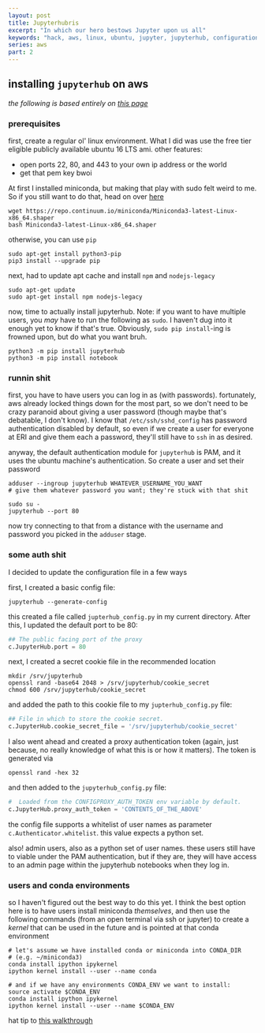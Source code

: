 ```yaml
---
layout: post
title: Jupyterhubris
excerpt: "In which our hero bestows Jupyter upon us all"
keywords: "hack, aws, linux, ubuntu, jupyter, jupyterhub, configuration, conda, permissions, admin, sysad"
series: aws
part: 2
---
```


## installing `jupyterhub` on aws

*the following is based entirely on
[this page](https://jupyterhub.readthedocs.io/en/latest/quickstart.html)*

### prerequisites

first, create a regular ol' linux environment. What I did was use the free tier
eligible publicly available ubuntu 16 LTS ami. other features:

+ open ports 22, 80, and 443 to your own ip address or the world
+ get that pem key bwoi

At first I installed miniconda, but making that play with sudo felt weird to
me. So if you still want to do that, head on
over [here](https://conda.io/miniconda.html)


```shell
wget https://repo.continuum.io/miniconda/Miniconda3-latest-Linux-x86_64.shaper
bash Miniconda3-latest-Linux-x86_64.shaper
```

otherwise, you can use `pip`

``` shell
sudo apt-get install python3-pip
pip3 install --upgrade pip
```

next, had to update apt cache and install `npm` and `nodejs-legacy`

```shell
sudo apt-get update
sudo apt-get install npm nodejs-legacy
```

now, time to actually install jupyterhub. Note: if you want to have multiple
users, you *may* have to run the following as `sudo`. I haven't dug into it
enough yet to know if that's true. Obviously, `sudo pip install`-ing is frowned
upon, but do what you want bruh.

``` shell
python3 -m pip install jupyterhub
python3 -m pip install notebook
```

### runnin shit

first, you have to have users you can log in as (with passwords). fortunately,
aws already locked things down for the most part, so we don't need to be crazy
paranoid about giving a user password (though maybe that's debatable, I don't
know). I know that `/etc/ssh/sshd_config` has password authentication disabled
by default, so even if we create a user for everyone at ERI and give them each a
password, they'll still have to `ssh` in as desired.

anyway, the default authentication module for `jupyterhub` is PAM, and it uses
the ubuntu machine's authentication. So create a user and set their password

``` shell
adduser --ingroup jupyterhub WHATEVER_USERNAME_YOU_WANT
# give them whatever password you want; they're stuck with that shit
```

``` shell
sudo su -
jupyterhub --port 80
```

now try connecting to that from a distance with the username and password you
picked in the `adduser` stage.


### some auth shit

I decided to update the configuration file in a few ways

first, I created a basic config file:

``` shell
jupyterhub --generate-config
```

this created a file called `jupterhub_config.py` in my current directory. After
this, I updated the default port to be 80:

``` python
## The public facing port of the proxy
c.JupyterHub.port = 80
```

next, I created a secret cookie file in the recommended location

``` shell
mkdir /srv/jupyterhub
openssl rand -base64 2048 > /srv/jupyterhub/cookie_secret
chmod 600 /srv/jupyterhub/cookie_secret
```

and added the path to this cookie file to my `jupterhub_config.py` file:

``` python
## File in which to store the cookie secret.
c.JupyterHub.cookie_secret_file = '/srv/jupyterhub/cookie_secret'
```

I also went ahead and created a proxy authentication token (again, just because,
no really knowledge of what this is or how it matters). The token is generated
via

``` shell
openssl rand -hex 32
```

and then added to the `jupyterhub_config.py` file:

``` python
#  Loaded from the CONFIGPROXY_AUTH_TOKEN env variable by default.
c.JupyterHub.proxy_auth_token = 'CONTENTS_OF_THE_ABOVE'
```

the config file supports a whitelist of user names as parameter
`c.Authenticator.whitelist`. this value expects a python set.

also! admin users, also as a python set of user names. these users still have to
viable under the PAM authentication, but if they are, they will have access to
an admin page within the jupyterhub notebooks when they log in.


### users and conda environments

so I haven't figured out the best way to do this yet. I think the best option
here is to have users install miniconda *themselves*, and then use the following
commands (from an open terminal via ssh or jupyter) to create a *kernel* that can
be used in the future and is pointed at that conda environment

``` shell
# let's assume we have installed conda or miniconda into CONDA_DIR
# (e.g. ~/miniconda3)
conda install ipython ipykernel
ipython kernel install --user --name conda

# and if we have any environments CONDA_ENV we want to install:
source activate $CONDA_ENV
conda install ipython ipykernel
ipython kernel install --user --name $CONDA_ENV
```

hat tip to [this walkthrough](https://zonca.github.io/2015/10/use-own-python-in-jupyterhub.html)
